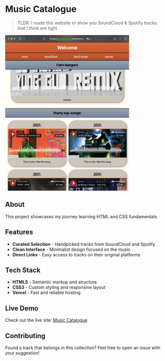 # Music Catalogue

> TLDR: I made this website to show you SoundCloud & Spotify tracks that I think are tight.

<img src="./images/readmeScreenshot.png" alt="Music Catalogue Screenshot" width="400">

## About

This project showcases my journey learning HTML and CSS fundamentals. 

## Features

- **Curated Selection** - Handpicked tracks from SoundCloud and Spotify
- **Clean Interface** - Minimalist design focused on the music
- **Direct Links** - Easy access to tracks on their original platforms

## Tech Stack

- **HTML5** - Semantic markup and structure
- **CSS3** - Custom styling and responsive layout
- **Vercel** - Fast and reliable hosting

## Live Demo

Check out the live site: [Music Catalogue](URL_HERE)

## Contributing

Found a track that belongs in this collection? Feel free to open an issue with your suggestion!
